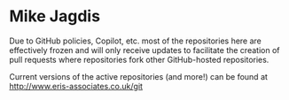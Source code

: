 Mike Jagdis
===========

Due to GitHub policies, Copilot, etc. most of the repositories here are effectively
frozen and will only receive updates to facilitate the creation of pull requests
where repositories fork other GitHub-hosted repositories.

Current versions of the active repositories (and more!) can be found at
<http://www.eris-associates.co.uk/git>
